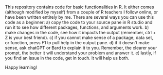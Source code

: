 This repository contains code for basic functionalities in R. It either comes (although modified by myself) from a couple of R teachers I follow online, or have been written entirely by me. 
There are several ways you can use this code as a beginner:
a) copy the code to your source pane in R studio and run it to see how different packages, functions, and arguments work.
b) make changes in the code, see how it impacts the output (remember, ctrl + Z is your best friend).
c) if you cannot make sense of a package, data set, or function, press F1 to pull help in the output pane.
d) if it doesn't make sense, ask chatGPT or Bard to explain it to you. Remember, the clearer your prompt, the better it will understand your problem and answer it.
e) lastly, if you find an issue in the code, get in touch. It will help us both.

Happy learning!
